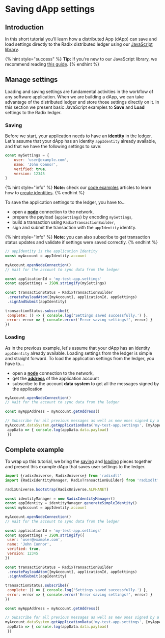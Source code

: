 # Saving dApp settings

## Introduction <a id="introduction"></a>

In this short tutorial you'll learn how a distributed App \(dApp\) can save and load settings directly to the Radix distributed ledger using our [JavaScript library](../).

{% hint style="success" %}
**Tip:** If you're new to our JavaScript library, we recommend reading [this guide](get-started.md).
{% endhint %}

## Manage settings <a id="manage-settings"></a>

Loading and saving settings are fundamental activities in the workflow of any software application. When we are building a dApp, we can take advantage of the distributed ledger and store those settings directly on it. In this section we present basic JavaScript examples to **Save** and **Load** settings to the Radix ledger.

### Saving <a id="saving"></a>

Before we start, your application needs to have an [**identity**](https://docs.radixdlt.com/alpha/learn/glossary#identity) in the ledger. Let's assume that your dApp has an identity `appIdentity` already available, and that we have the following settings to save:

```javascript
const mySettings = {
	user: 'user@example.com',
	name: 'John Connor',
	verified: true,
	version: 12345
}
```

{% hint style="info" %}
**Note:** check our [code examples](../examples/code-examples/) articles to learn how to [create identities](../examples/code-examples/identity-management.md#creating-a-simple-identity).
{% endhint %}

To save the application settings to the ledger, you have to...

* open a [**node**](https://docs.radixdlt.com/alpha/learn/glossary#nodes) connection to the network,
* prepare the payload \(`appSettings`\) by encoding `mySettings`,
* build a transaction using `RadixTransactionBuilder`,
* sign and submit the transaction with the `appIdentity` identity.

{% hint style="info" %}
**Note:** you can also subscribe to get transaction status updates and validate if settings were saved correctly.
{% endhint %}

```javascript
// appIdentity is the application Identity
const myAccount = appIdentity.account
​
myAccount.openNodeConnection()
// Wait for the account to sync data from the ledger
​
const applicationId = 'my-test-app.settings'
const appSettings = JSON.stringify(mySettings)
​
const transactionStatus = RadixTransactionBuilder
 .createPayloadAtom([myAccount], applicationId, appSettings)
 .signAndSubmit(appIdentity)
                  
transactionStatus.subscribe({
 complete: () => { console.log('Settings saved successfully.') },
 error: error => { console.error('Error saving settings!', error) }
})
```

### Loading <a id="loading"></a>

As in the previous example, let's assume that your dApp has an identity `appIdentity` already available. Loading settings from the ledger is simple and straight forward. To load the application settings from the ledger, you have to...

* open a [**node**](https://docs.radixdlt.com/alpha/learn/glossary#nodes) connection to the network,
* get the [**address**](https://docs.radixdlt.com/alpha/learn/glossary#address) of the application account
* subscribe to the account **data system** to get all the messages signed by the application

```javascript
myAccount.openNodeConnection()
// Wait for the account to sync data from the ledger
​
const myAppAddress = myAccount.getAddress()
​
// Subscribe for all previous messages as well as new ones signed by a specific address
myAccount.dataSystem.getApplicationData('my-test-app.settings', [myAppAddress]).subscribe(
 appData => { console.log(appData.data.payload)
 })
```

## Complete example <a id="complete-example"></a>

To wrap up this tutorial, we bring the [saving](saving-dapp-settings.md#saving) and [loading](saving-dapp-settings.md#loading) pieces together and present this example dApp that saves user settings to the ledger.

```javascript
import {radixUniverse, RadixUniverse} from 'radixdlt'
import {RadixIdentityManager, RadixTransactionBuilder} from 'radixdlt'
​
radixUniverse.bootstrap(RadixUniverse.ALPHANET)
​
const identityManager = new RadixIdentityManager()
const appIdentity = identityManager.generateSimpleIdentity()
const myAccount = appIdentity.account
​
myAccount.openNodeConnection()
// Wait for the account to sync data from the ledger
​
const applicationId = 'my-test-app.settings'
const appSettings = JSON.stringify({
 user: 'user@example.com',
 name: 'John Connor',
 verified: true,
 version: 12345
})
​
const transactionStatus = RadixTransactionBuilder
 .createPayloadAtom([myAccount], applicationId, appSettings)
 .signAndSubmit(appIdentity)
                  
transactionStatus.subscribe({
 complete: () => { console.log('Settings saved successfully.') },
 error: error => { console.error('Error saving settings!', error) }
})
​
const myAppAddress = myAccount.getAddress()
​
// Subscribe for all previous messages as well as new ones signed by a specific address
myAccount.dataSystem.getApplicationData('my-test-app.settings', [myAppAddress]).subscribe(
 appData => { console.log(appData.data.payload)
 })
```

